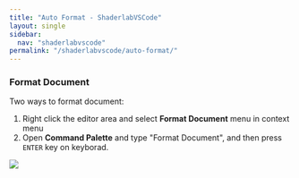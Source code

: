 ```yaml
---
title: "Auto Format - ShaderlabVSCode"
layout: single
sidebar:
  nav: "shaderlabvscode"
permalink: "/shaderlabvscode/auto-format/"
---
```


### Format Document

Two ways to format document:

1. Right click the editor area and select __Format Document__ menu in context menu  
2. Open __Command Palette__ and type "Format Document", and then press `ENTER` key on keyborad.

![](https://raw.githubusercontent.com/amloveyweb/amloveyweb.github.io/master/assets/images/shaderlabvscode/formatdocument.gif)